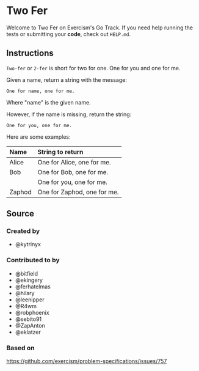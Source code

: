 # Two Fer

Welcome to Two Fer on Exercism's Go Track.
If you need help running the tests or submitting your **code**, check out `HELP.md`.

## Instructions

`Two-fer` or `2-fer` is short for two for one. One for you and one for me.

Given a name, return a string with the message:

```text
One for name, one for me.
```

Where "name" is the given name.

However, if the name is missing, return the string:

```text
One for you, one for me.
```

Here are some examples:

|Name    |String to return
|:-------|:------------------
|Alice   |One for Alice, one for me.
|Bob     |One for Bob, one for me.
|        |One for you, one for me.
|Zaphod  |One for Zaphod, one for me.

## Source

### Created by

- @kytrinyx

### Contributed to by

- @bitfield
- @ekingery
- @ferhatelmas
- @hilary
- @leenipper
- @R4wm
- @robphoenix
- @sebito91
- @ZapAnton
- @eklatzer

### Based on

https://github.com/exercism/problem-specifications/issues/757